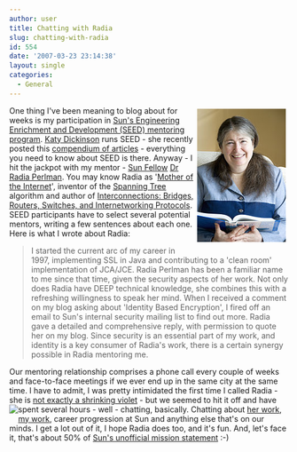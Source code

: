 ```yaml
---
author: user
title: Chatting with Radia
slug: chatting-with-radia
id: 554
date: '2007-03-23 23:14:38'
layout: single
categories:
  - General
---
```


[<span style="margin: 5px; float: right;">![](images/radia.jpg)</span>](http://en.wikipedia.org/wiki/Radia_Perlman) One thing I've been meaning to blog about for weeks is my participation in [Sun's Engineering Enrichment and Development (SEED) mentoring program](http://research.sun.com/spotlight/2004-02-18.SEED.html). [Katy Dickinson](http://katysblog.wordpress.com/) runs SEED - she recently posted this [compendium of articles](http://blogs.sun.com/katysblog/entry/seed_mentoring_publications) - everything you need to know about SEED is there. Anyway - I hit the jackpot with my mentor - [Sun Fellow](http://www.sun.com/smi/Press/sunflash/2006-11/sunflash.20061116.1.xml) [Dr Radia Perlman](http://en.wikipedia.org/wiki/Radia_Perlman). You may know Radia as '[Mother of the Internet](http://www.networkworld.com/community/?q=node/5738)', inventor of the [Spanning Tree](http://en.wikipedia.org/wiki/Spanning_tree_protocol) algorithm and author of [Interconnections: Bridges, Routers, Switches, and Internetworking Protocols](http://www.amazon.com/exec/obidos/ASIN/0201634481/superpatterns-20). SEED participants have to select several potential mentors, writing a few sentences about each one. Here is what I wrote about Radia:

> I started the current arc of my career in 1997, implementing SSL in Java and contributing to a 'clean room' implementation of JCA/JCE. Radia Perlman has been a familiar name to me since that time, given the security aspects of her work. Not only does Radia have DEEP technical knowledge, she combines this with a refreshing willingness to speak her mind. When I received a comment on my blog asking about 'Identity Based Encryption', I fired off an email to Sun's internal security mailing list to find out more. Radia gave a detailed and comprehensive reply, with permission to quote her on my blog. Since security is an essential part of my work, and identity is a key consumer of Radia's work, there is a certain synergy possible in Radia mentoring me.

Our mentoring relationship comprises a phone call every couple of weeks and face-to-face meetings if we ever end up in the same city at the same time. I have to admit, I was pretty intimidated the first time I called Radia - she is [not exactly a shrinking violet](identity-based-encryption-revisited) - but we seemed to hit it off and have spent several hours - well - chatting, basically. [<span style="float: left;">![](http://images.amazon.com/images/P/0201634481.01._BO2,203,200,-64_AA240_SCLZZZZZZZ_.jpg)</span>](http://www.amazon.com/exec/obidos/ASIN/0201634481/superpatterns-20) Chatting about [her work](http://research.sun.com/minds/2005-0208/), [my work](http://blog.superpat.com/), career progression at Sun and anything else that's on our minds. I get a lot out of it, I hope Radia does too, and it's fun. And, let's face it, that's about 50% of [Sun's unofficial mission statement](http://www.linuxtoday.com/it_management/2007061500826INBZ) :-)